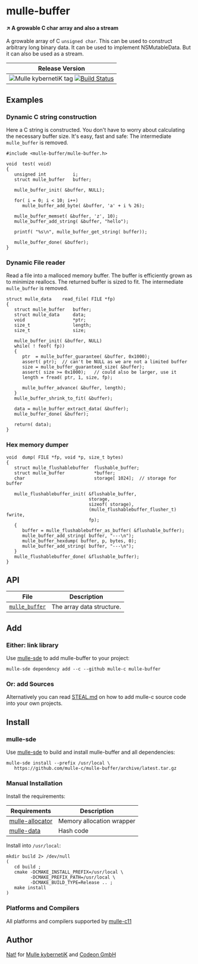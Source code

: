 # mulle-buffer

#### ↗️ A growable C char array and also a stream

A growable array of C `unsigned char`. This can be used to construct arbitrary
long binary data. It can be used to implement NSMutableData. But it can also be
used as a stream.


| Release Version
|-----------------------------------
| ![Mulle kybernetiK tag](https://img.shields.io/github/tag/mulle-c/mulle-buffer.svg?branch=release) [![Build Status](https://github.com/mulle-c/mulle-buffer/workflows/CI/badge.svg?branch=release)](https://github.com/mulle-c/mulle-buffer/actions)

## Examples

### Dynamic C string construction

Here a C string is constructed. You don't have to worry about calculating
the necessary buffer size. It's easy, fast and safe:
The intermediate `mulle_buffer` is removed.

```
#include <mulle-buffer/mulle-buffer.h>

void  test( void)
{
   unsigned int          i;
   struct mulle_buffer   buffer;

   mulle_buffer_init( &buffer, NULL);

   for( i = 0; i < 10; i++)
      mulle_buffer_add_byte( &buffer, 'a' + i % 26);

   mulle_buffer_memset( &buffer, 'z', 10);
   mulle_buffer_add_string( &buffer, "hello");

   printf( "%s\n", mulle_buffer_get_string( buffer));

   mulle_buffer_done( &buffer);
}
```

### Dynamic File reader

Read a file into a malloced memory buffer. The buffer is efficiently
grown as to minimize reallocs. The returned buffer is sized to fit.
The intermediate `mulle_buffer` is removed.


```
struct mulle_data    read_file( FILE *fp)
{
   struct mulle_buffer   buffer;
   struct mulle_data     data;
   void                  *ptr;
   size_t                length;
   size_t                size;

   mulle_buffer_init( &buffer, NULL)
   while( ! feof( fp))
   {
      ptr  = mulle_buffer_guarantee( &buffer, 0x1000);
      assert( ptr);  // can't be NULL as we are not a limited buffer
      size = mulle_buffer_guaranteed_size( &buffer);
      assert( size >= 0x1000);   // could also be larger, use it
      length = fread( ptr, 1, size, fp);

      mulle_buffer_advance( &buffer, length);
   }
   mulle_buffer_shrink_to_fit( &buffer);

   data = mulle_buffer_extract_data( &buffer);
   mulle_buffer_done( &buffer);

   return( data);
}
```

### Hex memory dumper


```
void  dump( FILE *fp, void *p, size_t bytes)
{
   struct mulle_flushablebuffer  flushable_buffer;
   struct mulle_buffer           *buffer;
   char                          storage[ 1024];  // storage for buffer

   mulle_flushablebuffer_init( &flushable_buffer,
                               storage,
                               sizeof( storage),
                               (mulle_flushablebuffer_flusher_t) fwrite,
                               fp);
   {
      buffer = mulle_flushablebuffer_as_buffer( &flushable_buffer);
      mulle_buffer_add_string( buffer, "---\n");
      mulle_buffer_hexdump( buffer, p, bytes, 0);
      mulle_buffer_add_string( buffer, "---\n");
   }
   mulle_flushablebuffer_done( &flushable_buffer);
}
```



## API

File                                 | Description
------------------------------------ | ----------------------------------------
[`mulle_buffer`](dox/API_BUFFER.md)  | The array data structure.


## Add

### Either: link library

Use [mulle-sde](//github.com/mulle-sde) to add mulle-buffer to your project:

```
mulle-sde dependency add --c --github mulle-c mulle-buffer
```

### Or: add Sources

Alternatively you can read [STEAL.md](//github.com/mulle-c11/dox/STEAL.md) on
how to add mulle-c source code into your own projects.


## Install

### mulle-sde

Use [mulle-sde](//github.com/mulle-sde) to build and install mulle-buffer and all dependencies:

```
mulle-sde install --prefix /usr/local \
   https://github.com/mulle-c/mulle-buffer/archive/latest.tar.gz
```

### Manual Installation


Install the requirements:

Requirements                                             | Description
---------------------------------------------------------|-----------------------
[mulle-allocator](//github.com/mulle-c/mulle-allocator)  | Memory allocation wrapper
[mulle-data](//github.com/mulle-c/mulle-data)            | Hash code


Install into `/usr/local`:

```
mkdir build 2> /dev/null
(
   cd build ;
   cmake -DCMAKE_INSTALL_PREFIX=/usr/local \
         -DCMAKE_PREFIX_PATH=/usr/local \
         -DCMAKE_BUILD_TYPE=Release .. ;
   make install
)
```


### Platforms and Compilers

All platforms and compilers supported by
[mulle-c11](//github.com/mulle-c/mulle-c11)


## Author

[Nat!](//www.mulle-kybernetik.com/weblog) for
[Mulle kybernetiK](//www.mulle-kybernetik.com) and
[Codeon GmbH](//www.codeon.de)
